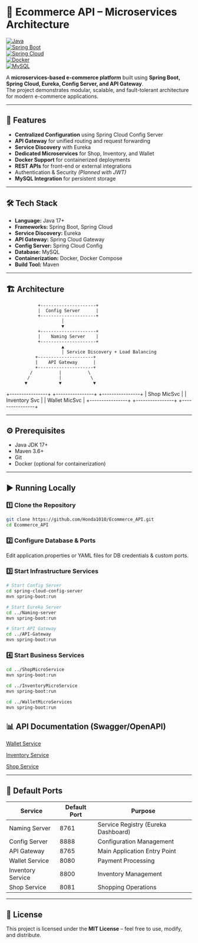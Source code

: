 # 🛒 Ecommerce API – Microservices Architecture

[![Java](https://img.shields.io/badge/Java-17-blue?logo=java&logoColor=white)](https://www.oracle.com/java/)  
[![Spring Boot](https://img.shields.io/badge/Spring%20Boot-3.x-brightgreen?logo=springboot&logoColor=white)](https://spring.io/projects/spring-boot)  
[![Spring Cloud](https://img.shields.io/badge/Spring%20Cloud-2023.x-green?logo=spring&logoColor=white)](https://spring.io/projects/spring-cloud)  
[![Docker](https://img.shields.io/badge/Docker-Containerized-blue?logo=docker&logoColor=white)](https://www.docker.com/)  
[![MySQL](https://img.shields.io/badge/MySQL-8.x-blue?logo=mysql&logoColor=white)](https://www.mysql.com/)

A **microservices-based e-commerce platform** built using **Spring Boot, Spring Cloud, Eureka, Config Server, and API Gateway**.  
The project demonstrates modular, scalable, and fault-tolerant architecture for modern e-commerce applications.

---

## 🚀 Features

- **Centralized Configuration** using Spring Cloud Config Server
- **API Gateway** for unified routing and request forwarding
- **Service Discovery** with Eureka
- **Dedicated Microservices** for Shop, Inventory, and Wallet
- **Docker Support** for containerized deployments
- **REST APIs** for front-end or external integrations
- Authentication & Security _(Planned with JWT)_
- **MySQL Integration** for persistent storage

---

## 🛠 Tech Stack

- **Language:** Java 17+
- **Frameworks:** Spring Boot, Spring Cloud
- **Service Discovery:** Eureka
- **API Gateway:** Spring Cloud Gateway
- **Config Server:** Spring Cloud Config
- **Database:** MySQL
- **Containerization:** Docker, Docker Compose
- **Build Tool:** Maven

---

## 🏗️ Architecture

                +---------------------+
                |  Config Server      |
                +---------------------+
                         │
                         ▼
                +---------------------+
                |    Naming Server    |
                +---------------------+
                         ▲
                         │ Service Discovery + Load Balancing
               +---------------------+
               |    API Gateway      |
               +---------------------+
             /          |          \
            /           |           \
           ▼            ▼            ▼
+----------------+ +----------------+ +----------------+
| Shop MicSvc    | |  Inventory Svc | |  Wallet MicSvc |
+----------------+ +----------------+ +----------------+

---

## ⚙️ Prerequisites

- Java JDK 17+
- Maven 3.6+
- Git
- Docker (optional for containerization)

---

## ▶️ Running Locally

### 1️⃣ Clone the Repository

```bash
git clone https://github.com/Honda1010/Ecommerce_API.git
cd Ecommerce_API
```

### 2️⃣ Configure Database & Ports

Edit application.properties or YAML files for DB credentials & custom ports.

### 3️⃣ Start Infrastructure Services

```bash
# Start Config Server
cd spring-cloud-config-server
mvn spring-boot:run

# Start Eureka Server
cd ../Naming-server
mvn spring-boot:run

# Start API Gateway
cd ../API-Gateway
mvn spring-boot:run
```

### 4️⃣ Start Business Services

```bash
cd ../ShopMicroService
mvn spring-boot:run

cd ../InventoryMicroService
mvn spring-boot:run

cd ../WalletMicroServices
mvn spring-boot:run
```

## 📊 API Documentation (Swagger/OpenAPI)

[Wallet Service](http://localhost:8080/swagger-ui/index.html#/)

[Inventory Service](http://localhost:8800/swagger-ui/index.html#/)

[Shop Service](http://localhost:8081/swagger-ui/index.html#/)

---

## 🔌 Default Ports

| Service           | Default Port | Purpose                             |
| ----------------- | ------------ | ----------------------------------- |
| Naming Server     | 8761         | Service Registry (Eureka Dashboard) |
| Config Server     | 8888         | Configuration Management            |
| API Gateway       | 8765         | Main Application Entry Point        |
| Wallet Service    | 8080         | Payment Processing                  |
| Inventory Service | 8800         | Inventory Management                |
| Shop Service      | 8081         | Shopping Operations                 |

---

## 📄 License

This project is licensed under the **MIT License** – feel free to use, modify, and distribute.
